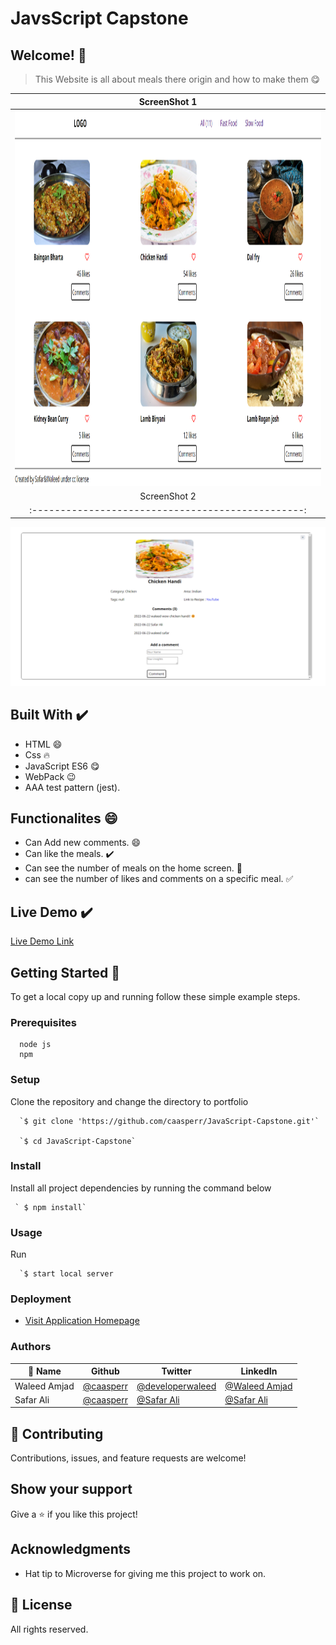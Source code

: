 # JavsScript Capstone

## Welcome! 👋

> This Website is all about meals there origin and how to make them 😋

ScreenShot 1                                      |
:------------------------------------------------:|
<img src="./Screenshots/Screenshot%201.png" height="600" width=auto> | 
ScreenShot 2                                      |
:------------------------------------------------:|
<img src="./Screenshots/Screenshot%202.png" width= "1200">

                              
## Built With ✔️

- HTML 😄
- Css 🔥
- JavaScript ES6 😋
- WebPack 😉
- AAA test pattern (jest).

## Functionalites 😄

- Can Add new comments. 😄
- Can like the meals. ✔️
- Can see the number of meals on the home screen. 🙌
- can see the number of likes and comments on a specific meal. ✅

    

## Live Demo ✔️

[Live Demo Link]()


## Getting Started 🙌

To get a local copy up and running follow these simple example steps.

### Prerequisites
```
  node js
  npm

```
### Setup
Clone the repository and change the directory to portfolio

``` 
  `$ git clone 'https://github.com/caasperr/JavaScript-Capstone.git'`

  `$ cd JavaScript-Capstone`

```

### Install
Install all project dependencies by running the command below
 
``` 
 ` $ npm install`
```
### Usage

Run
``` 
  `$ start local server
```

### Deployment
- [Visit Application Homepage](http://localhost:8080)


### Authors

| 👤 Name | Github | Twitter | LinkedIn |
|------|--------|---------|----------|
|Waleed Amjad|[@caasperr](https://github.com/caasperr)|[@developerwaleed](https://twitter.com/developerwaleed)|[@Waleed Amjad](https://www.linkedin.com/in/waleed-amjad-51930014a/)|
|Safar Ali|[@caasperr](https://github.com/safar1212)|[@Safar Ali](https://twitter.com/SafarAli999)|[@Safar Ali](https://www.linkedin.com/in/safar-ali999/)|

## 🤝 Contributing

Contributions, issues, and feature requests are welcome!

## Show your support

Give a ⭐️ if you like this project!

## Acknowledgments

- Hat tip to Microverse for giving me this project to work on.

## 📝 License

All rights reserved.
